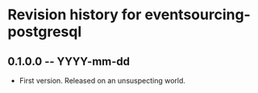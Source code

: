 # Revision history for eventsourcing-postgresql

## 0.1.0.0 -- YYYY-mm-dd

* First version. Released on an unsuspecting world.
